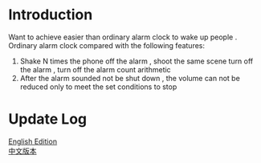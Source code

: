 # Introduction
Want to achieve easier than ordinary alarm clock to wake up people .
Ordinary alarm clock compared with the following features:
1. Shake N times the phone off the alarm , shoot the same scene turn off the alarm , turn off the alarm count arithmetic
2. After the alarm sounded not be shut down , the volume can not be reduced only to meet the set conditions to stop
# Update Log
[English Edition](https://github.com/MXlwq/AlarmClock/blob/master/LOG_EN.md)  
[中文版本](https://github.com/MXlwq/AlarmClock/blob/master/LOG_CH.md)